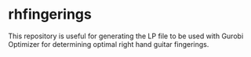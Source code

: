 # rhfingerings
This repository is useful for generating the LP file to be used with Gurobi Optimizer for determining optimal right hand guitar fingerings. 
